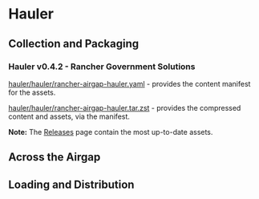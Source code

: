 # Hauler

## Collection and Packaging

### Hauler v0.4.2 - Rancher Government Solutions

[hauler/hauler/rancher-airgap-hauler.yaml](https://rancher-airgap.s3.amazonaws.com/v2.0.0/hauler/hauler/rancher-airgap-hauler.yaml) - provides the content manifest for the assets.

[hauler/hauler/rancher-airgap-hauler.tar.zst](https://rancher-airgap.s3.amazonaws.com/v2.0.0/hauler/hauler/rancher-airgap-hauler.tar.zst) - provides the compressed content and assets, via the manifest.

**Note:** The [Releases](https://github.com/zackbradys/rancher-airgap/releases) page contain the most up-to-date assets.

## Across the Airgap

## Loading and Distribution